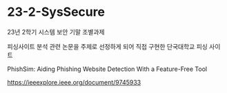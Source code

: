 # 23-2-SysSecure
23년 2학기 시스템 보안 기말 조별과제

피싱사이트 분석 관련 논문을 주제로 선정하게 되어 직접 구현한 단국대학교 피싱 사이트


PhishSim: Aiding Phishing Website Detection With a Feature-Free Tool

https://ieeexplore.ieee.org/document/9745933

